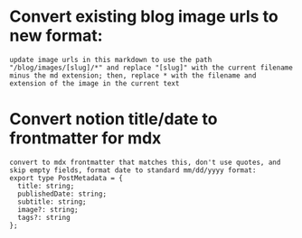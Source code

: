 # Convert existing blog image urls to new format:

```
update image urls in this markdown to use the path "/blog/images/[slug]/*" and replace "[slug]" with the current filename minus the md extension; then, replace * with the filename and extension of the image in the current text
```

# Convert notion title/date to frontmatter for mdx

```
convert to mdx frontmatter that matches this, don't use quotes, and skip empty fields, format date to standard mm/dd/yyyy format:
export type PostMetadata = {
  title: string;
  publishedDate: string;
  subtitle: string;
  image?: string;
  tags?: string
};
```
